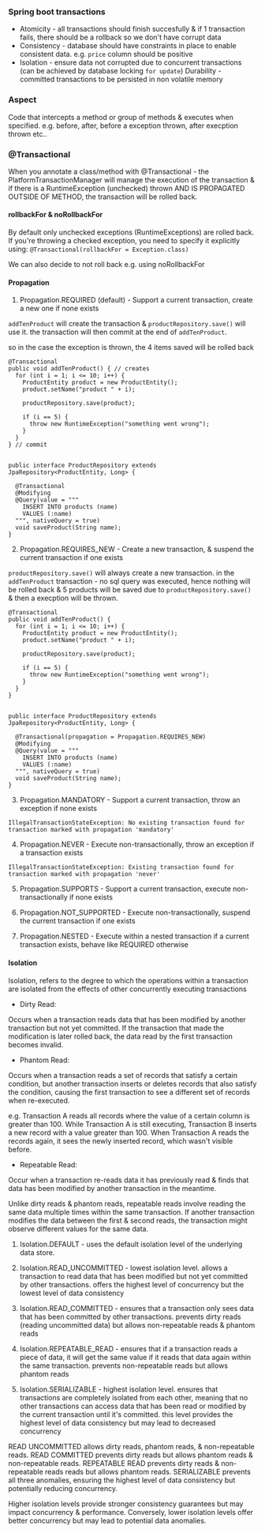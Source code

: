 ### Spring boot transactions

- Atomicity - all transactions should finish succesfully & if 1 transaction fails, there should be a rollback so we don't have corrupt data
- Consistency - database should have constraints in place to enable consistent data. e.g. `price` column should be positive
- Isolation - ensure data not corrupted due to concurrent transactions (can be achieved by database locking `for update`)
Durability - committed transactions to be persisted in non volatile memory

### Aspect

Code that intercepts a method or group of methods & executes when specified. e.g. before, after, before a exception thrown, after execption thrown etc..

### @Transactional

When you annotate a class/method with @Transactional - the PlatformTransactionManager will manage the execution of the transaction & if there is a RuntimeException (unchecked) thrown AND IS PROPAGATED OUTSIDE OF METHOD, the transaction will be rolled back.

#### rollbackFor & noRollbackFor

By default only unchecked exceptions (RuntimeExceptions) are rolled back. If you're throwing a checked exception, you need to specify it explicitly using: `@Transactional(rollbackFor = Exception.class)`

We can also decide to not roll back e.g. using noRollbackFor

#### Propagation

1. Propagation.REQUIRED (default) - Support a current transaction, create a new one if none exists

`addTenProduct` will create the transaction & `productRepository.save()` will use it. the transaction will then commit at the end of `addTenProduct`.

so in the case the exception is thrown, the 4 items saved will be rolled back

```
@Transactional
public void addTenProduct() { // creates
  for (int i = 1; i <= 10; i++) {
    ProductEntity product = new ProductEntity();
    product.setName("product " + i);

    productRepository.save(product);

    if (i == 5) {
      throw new RuntimeException("something went wrong");
    }
  }
} // commit


public interface ProductRepository extends JpaRepository<ProductEntity, Long> {

  @Transactional
  @Modifying
  @Query(value = """
    INSERT INTO products (name)
    VALUES (:name)
  """, nativeQuery = true)
  void saveProduct(String name);
}
```

2. Propagation.REQUIRES_NEW - Create a new transaction, & suspend the current transaction if one exists

`productRepository.save()` will always create a new transaction. in the `addTenProduct` transaction - no sql query was executed, hence nothing will be rolled back & 5 products will be saved due to `productRepository.save()` & then a execption will be thrown.

```
@Transactional
public void addTenProduct() {
  for (int i = 1; i <= 10; i++) {
    ProductEntity product = new ProductEntity();
    product.setName("product " + i);

    productRepository.save(product);

    if (i == 5) {
      throw new RuntimeException("something went wrong");
    }
  }
}


public interface ProductRepository extends JpaRepository<ProductEntity, Long> {

  @Transactional(propagation = Propagation.REQUIRES_NEW)
  @Modifying
  @Query(value = """
    INSERT INTO products (name)
    VALUES (:name)
  """, nativeQuery = true)
  void saveProduct(String name);
}
```

3. Propagation.MANDATORY - Support a current transaction, throw an exception if none exists

```
IllegalTransactionStateException: No existing transaction found for transaction marked with propagation 'mandatory'
```

4. Propagation.NEVER - Execute non-transactionally, throw an exception if a transaction exists

```
IllegalTransactionStateException: Existing transaction found for transaction marked with propagation 'never'
```

5. Propagation.SUPPORTS - Support a current transaction, execute non-transactionally if none exists

6. Propagation.NOT_SUPPORTED - Execute non-transactionally, suspend the current transaction if one exists

7. Propagation.NESTED - Execute within a nested transaction if a current transaction exists, behave like REQUIRED otherwise

#### Isolation

Isolation, refers to the degree to which the operations within a transaction are isolated from the effects of other concurrently executing transactions

- Dirty Read:

Occurs when a transaction reads data that has been modified by another transaction but not yet committed. If the transaction that made the modification is later rolled back, the data read by the first transaction becomes invalid.

- Phantom Read:

Occurs when a transaction reads a set of records that satisfy a certain condition, but another transaction inserts or deletes records that also satisfy the condition, causing the first transaction to see a different set of records when re-executed.

e.g. Transaction A reads all records where the value of a certain column is greater than 100. While Transaction A is still executing, Transaction B inserts a new record with a value greater than 100. When Transaction A reads the records again, it sees the newly inserted record, which wasn't visible before.

- Repeatable Read:

Occur when a transaction re-reads data it has previously read & finds that data has been modified by another transaction in the meantime.

Unlike dirty reads & phantom reads, repeatable reads involve reading the same data multiple times within the same transaction. If another transaction modifies the data between the first & second reads, the transaction might observe different values for the same data.

1. Isolation.DEFAULT - uses the default isolation level of the underlying data store.

2. Isolation.READ_UNCOMMITTED - lowest isolation level. allows a transaction to read data that has been modified but not yet committed by other transactions. offers the highest level of concurrency but the lowest level of data consistency

3. Isolation.READ_COMMITTED - ensures that a transaction only sees data that has been committed by other transactions. prevents dirty reads (reading uncommitted data) but allows non-repeatable reads & phantom reads

4. Isolation.REPEATABLE_READ - ensures that if a transaction reads a piece of data, it will get the same value if it reads that data again within the same transaction. prevents non-repeatable reads but allows phantom reads

5. Isolation.SERIALIZABLE - highest isolation level. ensures that transactions are completely isolated from each other, meaning that no other transactions can access data that has been read or modified by the current transaction until it's committed. this level provides the highest level of data consistency but may lead to decreased concurrency

READ UNCOMMITTED allows dirty reads, phantom reads, & non-repeatable reads.
READ COMMITTED prevents dirty reads but allows phantom reads & non-repeatable reads.
REPEATABLE READ prevents dirty reads & non-repeatable reads reads but allows phantom reads.
SERIALIZABLE prevents all three anomalies, ensuring the highest level of data consistency but potentially reducing concurrency.

Higher isolation levels provide stronger consistency guarantees but may impact concurrency & performance. Conversely, lower isolation levels offer better concurrency but may lead to potential data anomalies.